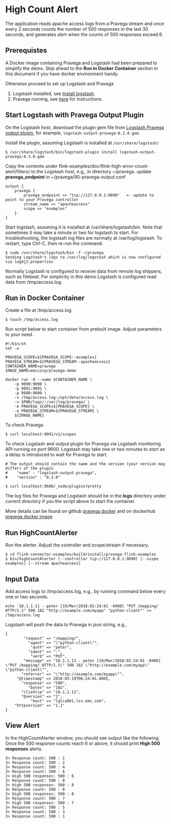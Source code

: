 # High Count Alert #

The application reads apache access logs from a Pravega stream and once every 2 seconds
counts the number of 500 responses in the last 30 seconds, and generates
alert when the counts of 500 responses exceed 6.

## Prerequistes ##

A Docker image containing Pravega and Logstash had been prepared to simplify the demo. Skip ahead to the **Run in Docker Container** section in this document if you have docker environment handy.

Otherwise proceed to set up Logstash and Pravega

1. Logstash installed, see [Install logstash](https://www.elastic.co/guide/en/logstash/5.6/installing-logstash.html).
2. Pravega running, see [here](http://pravega.io/docs/latest/getting-started/) for instructions.

## Start Logstash with Pravega Output Plugin ##

On the Logstash host, download the plugin gem file from [Logstash Pravega output plugin](https://github.com/pravega/logstash-output-pravega/releases), for example, `logstash-output-pravega-0.3.0.gem`.

Install the plugin, assuming Logstash is installed at `/usr/share/logstash/`
```
$ /usr/share/logstash/bin/logstash-plugin install logstash-output-pravega-0.3.0.gem
```

Copy the contents under flink-examples/doc/flink-high-error-count-alert/filters/ to the Logstash host, e.g., in directory ~/pravega.
update **pravega_endpoint** in ~/pravega/90-pravega-output.conf

```
output {
    pravega {
        pravega_endpoint => "tcp://127.0.0.1:9090"   <- update to point to your Pravega controller
        stream_name => "apacheaccess"
        scope => "examples"
    }
}
```

Start logstash, assuming it is installed at /usr/share/logstash/bin.
Note that sometimes it may take a minute or two for logstash to start. For troubleshooting, the logstash log files are 
normally at /var/log/logstash. To restart, type Ctrl-C, then re-run the command.

```
$ sudo /usr/share/logstash/bin -f ~/pravega
Sending Logstash's logs to /var/log/logstash which is now configured via log4j2.properties
```

Normally Logstash is configured to receive data from remote log shippers, such as filebeat. For simplicity in this demo
Logstash is configured read data from /tmp/access.log.

## Run in Docker Container ##

Create a file at /tmp/access.log
```
$ touch /tmp/access.log
```

Run script below to start container from prebuilt image. Adjust parameters to your need.
```
#!/bin/sh
set -u

PRAVEGA_SCOPE=${PRAVEGA_SCOPE:-examples}
PRAVEGA_STREAM=${PRAVEGA_STREAM:-apacheaccess}
CONTAINER_NAME=pravega
IMAGE_NAME=emccorp/pravega-demo

docker run -d --name $CONTAINER_NAME \
    -p 9090:9090 \
    -p 9091:9091 \
    -p 9600:9600 \
    -v /tmp/access.log:/opt/data/access.log \
    -v $PWD/logs/:/var/log/pravega/ \
    -e PRAVEGA_SCOPE=${PRAVEGA_SCOPE} \
    -e PRAVEGA_STREAM=${PRAVEGA_STREAM} \
    ${IMAGE_NAME} 
```

To check Pravega
```
$ curl localhost:9091/v1/scopes
```

To check Logstash and output plugin for Pravega via Logstash monitoring API running on port 9600. Logstash may take one or two minutes to start as a delay is introduced to wait for Pravega to start.
```
# The output should contain the name and the version (your version may differ) of the plugin  
#    "name" : "logstash-output-pravega",
#    "version" : "0.3.0"

$ curl localhost:9600/_node/plugins?pretty
```

The log files for Pravega and Logstash should be in the **logs** directory under current directory if you the script above to start the container.

More details can be found on github [pravega docker](https://github.com/pravega/logstash-output-pravega) and on dockerhub [pravega docker image](https://hub.docker.com/r/emccorp/pravega-demo/) 

## Run HighCountAlerter ##

Run the alerter. Adjust the controller and scope/stream if necessary.
```
$ cd flink-connector-examples/build/install/pravega-flink-examples
$ bin/highCountAlerter [--controller tcp://127.0.0.1:9090] [--scope examples] [--stream apacheaccess]
```

## Input Data ##

Add access logs to /tmp/access.log, e.g., by running command below every one or two seconds.
```
echo '10.1.1.11 - peter [19/Mar/2018:02:24:01 -0400] "PUT /mapping/ HTTP/1.1" 500 182 "http://example.com/myapp" "python-client"' >> /tmp/access.log
```

Logstash will push the data to Pravega in json string, e.g.,
```
{
        "request" => "/mapping/",
          "agent" => "\"python-client\"",
           "auth" => "peter",
          "ident" => "-",
           "verb" => "PUT",
        "message" => "10.1.1.11 - peter [19/Mar/2018:02:24:01 -0400] \"PUT /mapping/ HTTP/1.1\" 500 182 \"http://example.com/myapp\" \"python-client\"",
       "referrer" => "\"http://example.com/myapp\"",
     "@timestamp" => 2018-03-19T06:24:01.000Z,
       "response" => "500",
          "bytes" => "182",
       "clientip" => "10.1.1.11",
       "@version" => "1",
           "host" => "lglca061.lss.emc.com",
    "httpversion" => "1.1"
}
```

## View Alert ##
In the HighCountAlerter window, you should see output like the following. Once the 500 response counts reach 6 or above, it
should print **High 500 responses** alerts. 
```
3> Response count: 500 : 1
3> Response count: 500 : 2
3> Response count: 500 : 4
3> Response count: 500 : 6
2> High 500 responses: 500 : 6
3> Response count: 500 : 8
3> High 500 responses: 500 : 8
3> Response count: 500 : 8
2> High 500 responses: 500 : 8
3> Response count: 500 : 7
3> High 500 responses: 500 : 7
3> Response count: 500 : 5
3> Response count: 500 : 3
3> Response count: 500 : 1
```
